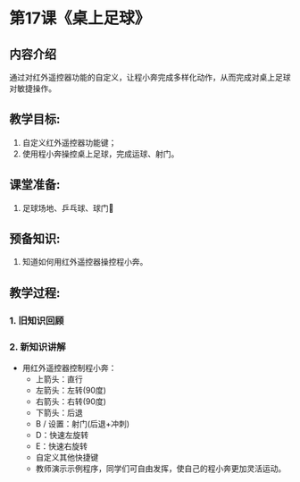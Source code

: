 <!-- # 机器人编程入门学习 -->
<style>
  .width150 {
      width: 150px;
  }
  .width300 {
      width: 300px;
  }
  .width600 {
      width: 600px;
  }
</style>

# 第17课《桌上足球》

## 内容介绍
通过对红外遥控器功能的自定义，让程小奔完成多样化动作，从而完成对桌上足球对敏捷操作。

## 教学目标:
1. 自定义红外遥控器功能键；
1. 使用程小奔操控桌上足球，完成运球、射门。

## 课堂准备:
1. 足球场地、乒乓球、球门🥅

## 预备知识:
1. 知道如何用红外遥控器操控程小奔。

## 教学过程:

### 1. 旧知识回顾

### 2. 新知识讲解

- 用红外遥控器控制程小奔：
  - 上箭头：直行
  - 左箭头：左转(90度)
  - 右箭头：右转(90度)
  - 下箭头：后退
  - B / 设置：射门(后退+冲刺)
  - D：快速左旋转
  - E：快速右旋转
  - 自定义其他快捷键
  - 教师演示示例程序，同学们可自由发挥，使自己的程小奔更加灵活运动。
